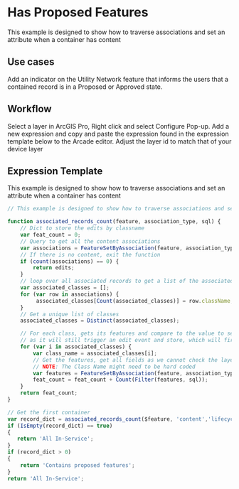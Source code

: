 # Has Proposed Features

This example is designed to show how to traverse associations and set an attribute when a container has content

## Use cases

Add an indicator on the Utility Network feature that informs the users that a contained record is in a Proposed or Approved state.  

## Workflow

Select a layer in ArcGIS Pro, Right click and select Configure Pop-up.  Add a new expression and copy and paste the expression found in the expression template below to the Arcade editor.  Adjust the layer id to match that of your device layer


## Expression Template

This example is designed to show how to traverse associations and set an attribute when a container has content

```js
// This example is designed to show how to traverse associations and set an attribute when a container has content, requires ArcGIS Pro 2.5

function associated_records_count(feature, association_type, sql) {
    // Dict to store the edits by classname
    var feat_count = 0;
    // Query to get all the content associations
    var associations = FeatureSetByAssociation(feature, association_type, null, null, ['className'], false);
    // If there is no content, exit the function
    if (count(associations) == 0) {
        return edits;
    }
    // loop over all associated records to get a list of the associated classes
    var associated_classes = [];
    for (var row in associations) {
         associated_classes[Count(associated_classes)] = row.className;
    }
    // Get a unique list of classes
    associated_classes = Distinct(associated_classes);

    // For each class, gets its features and compare to the value to set, if the value is already set, do not update it
    // as it will still trigger an edit event and store, which will fire Attribute Rules and change edit tracking
    for (var i in associated_classes) {
        var class_name = associated_classes[i];
        // Get the features, get all fields as we cannot check the layer ahead of time if it has the field to set
        // NOTE: The Class Name might need to be hard coded
        var features = FeatureSetByAssociation(feature, association_type, null, class_name, ['*'], false);
        feat_count = feat_count + Count(Filter(features, sql));
    }
    return feat_count;
}

// Get the first container
var record_dict = associated_records_count($feature, 'content','lifecyclestatus in (1,2,3,4,6,7)');
if (IsEmpty(record_dict) == true)
{
   return 'All In-Service';
}
if (record_dict > 0)
{
    return 'Contains proposed features';
}
return 'All In-Service';
```
